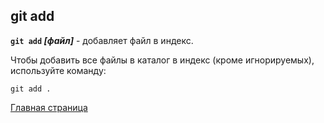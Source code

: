 ## git add

**`git add` *[файл]*** - добавляет файл в индекс.

Чтобы добавить все файлы в каталог в индекс (кроме игнорируемых), используйте команду:

```bash-
git add .
```
[Главная страница](/./readme.md)